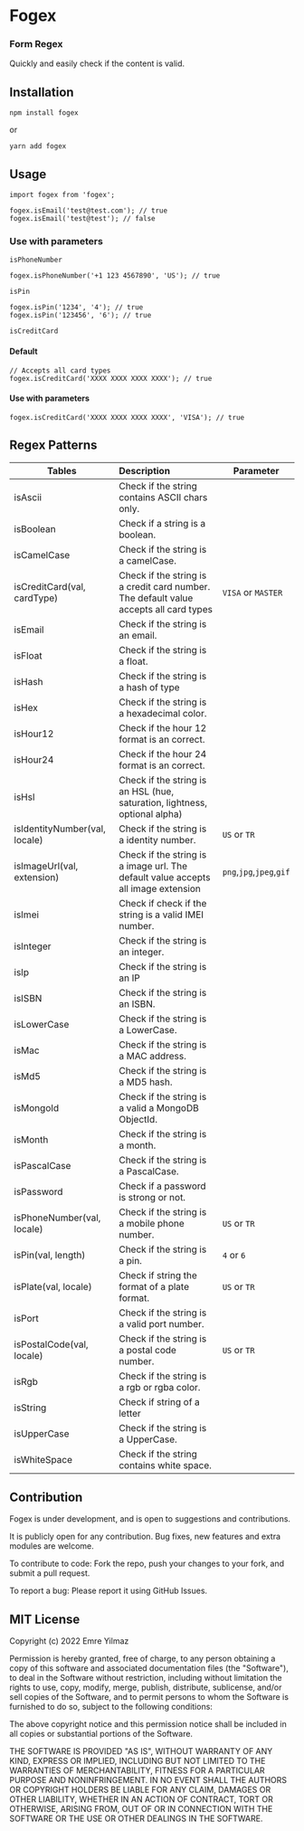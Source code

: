 # Fogex

### Form Regex

Quickly and easily check if the content is valid.

## Installation

```
npm install fogex
```

or

```
yarn add fogex
```

## Usage

```
import fogex from 'fogex';
```

```
fogex.isEmail('test@test.com'); // true
fogex.isEmail('test@test'); // false
```

### Use with parameters

`isPhoneNumber`

```
fogex.isPhoneNumber('+1 123 4567890', 'US'); // true
```

`isPin`

```
fogex.isPin('1234', '4'); // true
fogex.isPin('123456', '6'); // true

```

`isCreditCard`

#### Default

```
// Accepts all card types
fogex.isCreditCard('XXXX XXXX XXXX XXXX'); // true
```

#### Use with parameters

```
fogex.isCreditCard('XXXX XXXX XXXX XXXX', 'VISA'); // true
```

## Regex Patterns

| Tables                        | Description                                                                           | Parameter                |
| ----------------------------- | :------------------------------------------------------------------------------------ | ------------------------ |
| isAscii                       | Check if the string contains ASCII chars only.                                        |
| isBoolean                     | Check if a string is a boolean.                                                       |
| isCamelCase                   | Check if the string is a camelCase.                                                   |
| isCreditCard(val, cardType)   | Check if the string is a credit card number. The default value accepts all card types | `VISA` or `MASTER`       |
| isEmail                       | Check if the string is an email.                                                      |
| isFloat                       | Check if the string is a float.                                                       |
| isHash                        | Check if the string is a hash of type                                                 |
| isHex                         | Check if the string is a hexadecimal color.                                           |
| isHour12                      | Check if the hour 12 format is an correct.                                            |
| isHour24                      | Check if the hour 24 format is an correct.                                            |
| isHsl                         | Check if the string is an HSL (hue, saturation, lightness, optional alpha)            |
| isIdentityNumber(val, locale) | Check if the string is a identity number.                                             | `US` or `TR`             |
| isImageUrl(val, extension)    | Check if the string is a image url. The default value accepts all image extension     | `png`,`jpg`,`jpeg`,`gif` |
| isImei                        | Check if check if the string is a valid IMEI number.                                  |
| isInteger                     | Check if the string is an integer.                                                    |
| isIp                          | Check if the string is an IP                                                          |
| isISBN                        | Check if the string is an ISBN.                                                       |
| isLowerCase                   | Check if the string is a LowerCase.                                                   |
| isMac                         | Check if the string is a MAC address.                                                 |
| isMd5                         | Check if the string is a MD5 hash.                                                    |
| isMongoId                     | Check if the string is a valid a MongoDB ObjectId.                                    |
| isMonth                       | Check if the string is a month.                                                       |
| isPascalCase                  | Check if the string is a PascalCase.                                                  |
| isPassword                    | Check if a password is strong or not.                                                 |
| isPhoneNumber(val, locale)    | Check if the string is a mobile phone number.                                         | `US` or `TR`             |
| isPin(val, length)            | Check if the string is a pin.                                                         | `4` or `6`               |
| isPlate(val, locale)          | Check if string the format of a plate format.                                         | `US` or `TR`             |
| isPort                        | Check if the string is a valid port number.                                           |
| isPostalCode(val, locale)     | Check if the string is a postal code number.                                          | `US` or `TR`             |
| isRgb                         | Check if the string is a rgb or rgba color.                                           |
| isString                      | Check if string of a letter                                                           |
| isUpperCase                   | Check if the string is a UpperCase.                                                   |
| isWhiteSpace                  | Check if the string contains white space.                                             |

## Contribution

Fogex is under development, and is open to suggestions and contributions.

It is publicly open for any contribution. Bug fixes, new features and extra modules are welcome.

To contribute to code: Fork the repo, push your changes to your fork, and submit a pull request.

To report a bug: Please report it using GitHub Issues.

## MIT License

Copyright (c) 2022 Emre Yilmaz

Permission is hereby granted, free of charge, to any person obtaining a copy of this software and associated documentation files (the "Software"), to deal in the Software without restriction, including without limitation the rights to use, copy, modify, merge, publish, distribute, sublicense, and/or sell copies of the Software, and to permit persons to whom the Software is furnished to do so, subject to the following conditions:

The above copyright notice and this permission notice shall be included in all copies or substantial portions of the Software.

THE SOFTWARE IS PROVIDED "AS IS", WITHOUT WARRANTY OF ANY KIND, EXPRESS OR IMPLIED, INCLUDING BUT NOT LIMITED TO THE WARRANTIES OF MERCHANTABILITY, FITNESS FOR A PARTICULAR PURPOSE AND NONINFRINGEMENT. IN NO EVENT SHALL THE AUTHORS OR COPYRIGHT HOLDERS BE LIABLE FOR ANY CLAIM, DAMAGES OR OTHER LIABILITY, WHETHER IN AN ACTION OF CONTRACT, TORT OR OTHERWISE, ARISING FROM, OUT OF OR IN CONNECTION WITH THE SOFTWARE OR THE USE OR OTHER DEALINGS IN THE SOFTWARE.
